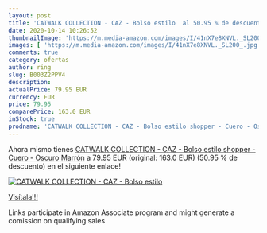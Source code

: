 ```yaml
---
layout: post
title: 'CATWALK COLLECTION - CAZ - Bolso estilo  al 50.95 % de descuento'
date: 2020-10-14 10:26:52
thumbnailImage: 'https://m.media-amazon.com/images/I/41nX7e8XNVL._SL200_.jpg'
images: [ 'https://m.media-amazon.com/images/I/41nX7e8XNVL._SL200_.jpg' ]
comments: true
category: ofertas
author: ring
slug: B003Z2PPV4
description:
actualPrice: 79.95 EUR
currency: EUR
price: 79.95
comparePrice: 163.0 EUR
inStock: true
prodname: 'CATWALK COLLECTION - CAZ - Bolso estilo shopper - Cuero - Oscuro Marrón'
---
```


Ahora mismo tienes [CATWALK COLLECTION - CAZ - Bolso estilo shopper - Cuero - Oscuro Marrón](https://www.amazon.es/dp/B003Z2PPV4/?tag=tolees-21) a 79.95 EUR (original: 163.0 EUR) (50.95 %  de descuento) en el siguiente enlace!

[![CATWALK COLLECTION - CAZ - Bolso estilo ](https://m.media-amazon.com/images/I/41nX7e8XNVL._SL200_.jpg)](https://www.amazon.es/dp/B003Z2PPV4/?tag=tolees-21)

[Visítala!!!](https://www.amazon.es/dp/B003Z2PPV4/?tag=tolees-21)

Links participate in Amazon Associate program and might generate a comission on qualifying sales

